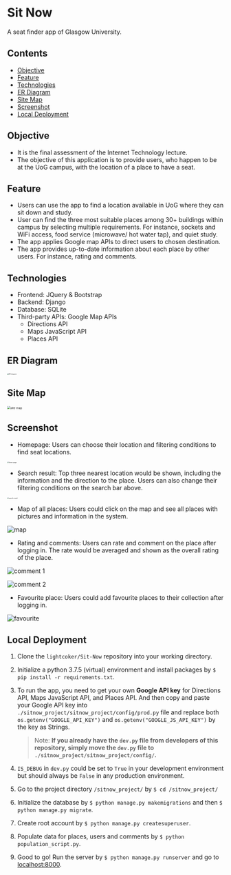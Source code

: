 # Sit Now

A seat finder app of Glasgow University.

## Contents

- [Objective](#objective)
- [Feature](#feature)
- [Technologies](#technologies)
- [ER Diagram](#er-diagram)
- [Site Map](#site-map) 
- [Screenshot](#screenshot)
- [Local Deployment](#local-deployment) 

## Objective

- It is the final assessment of the Internet Technology lecture.
- The objective of this application is to provide users, who happen to be at the UoG campus, with the location of a place to have a seat.

## Feature

- Users can use the app to find a location available in UoG where they can sit down and study.
- User can find the three most suitable places among 30+ buildings within campus by selecting multiple requirements. For instance, sockets and WiFi access, food service (microwave/ hot water tap), and quiet study.
- The app applies Google map APIs to direct users to chosen destination.
- The app provides up-to-date information about each place by other users. For instance, rating and comments.

## Technologies

- Frontend: JQuery & Bootstrap
- Backend: Django
- Database: SQLite
- Third-party APIs: Google Map APIs
  - Directions API
  - Maps JavaScript API
  - Places API

## ER Diagram

<img src="https://raw.githubusercontent.com/lightcoker/Sit-Now/master/doc/img/ER_diagram_w_background.png" alt="ER diagram" style="zoom:24%;" />

## Site Map

<img src="https://raw.githubusercontent.com/lightcoker/Sit-Now/master/doc/img/site_map.png" alt="site map" style="zoom:48%;" />

## Screenshot

- Homepage: Users can choose their location and filtering conditions to find seat locations.

<img src="https://raw.githubusercontent.com/lightcoker/Sit-Now/master/doc/img/screenshot_homepage.jpg" alt="home page" style="zoom:24%;" />

- Search result: Top three nearest location would be shown, including the information and the direction to the place. Users can also change their filtering conditions on the search bar above.

<img src="https://raw.githubusercontent.com/lightcoker/Sit-Now/master/doc/img/screenshot_homepage.jpg" alt="search result" style="zoom:24%;" />

- Map of all places: Users could click on the map and see all places with pictures and information in the system.

<img src="https://raw.githubusercontent.com/lightcoker/Sit-Now/master/doc/img/screenshot_map.jpg" alt="map" />

- Rating and comments: Users can rate and comment on the place after logging in. The rate would be averaged and shown as the overall rating of the place.

![comment 1](https://raw.githubusercontent.com/lightcoker/Sit-Now/master/doc/img/screenshot_comment_1.jpg)

![comment 2](https://raw.githubusercontent.com/lightcoker/Sit-Now/master/doc/img/screenshot_comment_2.jpg)

- Favourite place: Users could add favourite places to their collection after logging in.

![favourite](https://raw.githubusercontent.com/lightcoker/Sit-Now/master/doc/img/screenshot_favorite.jpg)

## Local Deployment

1. Clone the `lightcoker/Sit-Now` repository into your working directory.

2. Initialize a python 3.7.5 (virtual) environment and install packages by `$ pip install -r requirements.txt`.

3. To run the app, you need to get your own **Google API key** for Directions API, Maps JavaScript API, and Places API. And then copy and paste your Google API key into `./sitnow_project/sitnow_project/config/prod.py` file and replace both `os.getenv("GOOGLE_API_KEY")` and `os.getenv("GOOGLE_JS_API_KEY")` by the key as Strings.

   > Note: **If you already have the `dev.py` file from developers of this repository, simply move the `dev.py` file to `./sitnow_project/sitnow_project/config/`.**

4. `IS_DEBUG` in `dev.py` could be set to `True` in your development environment but should always be `False` in any production environment.

5. Go to the project directory `/sitnow_project/` by `$ cd /sitnow_project/`

6. Initialize the database by `$ python manage.py makemigrations` and then `$ python manage.py migrate`.

7. Create root account by `$ python manage.py createsuperuser`.

8. Populate data for places, users and comments by `$ python population_script.py`.

9. Good to go! Run the server by `$ python manage.py runserver` and go to [localhost:8000](http://localhost:8000/).
